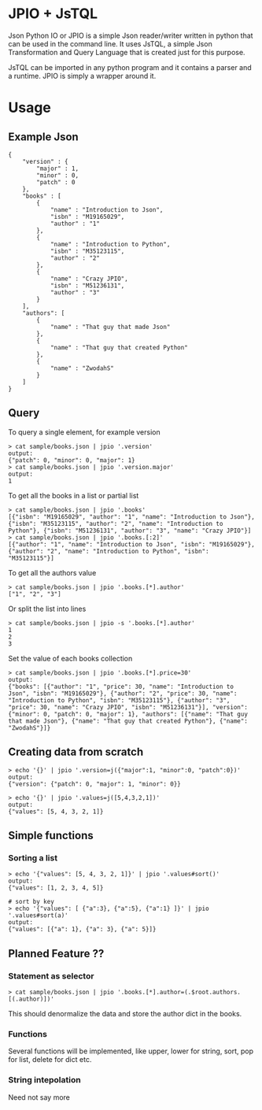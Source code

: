 
# JPIO + JsTQL
Json Python IO or JPIO is a simple Json reader/writer written in python that can be used in the command line.
It uses JsTQL, a simple Json Transformation and Query Language that is created just for this purpose.

JsTQL can be imported in any python program and it contains a parser and a runtime.
JPIO is simply a wrapper around it.

# Usage
## Example Json
```
{            
    "version" : {
        "major" : 1,
        "minor" : 0,
        "patch" : 0
    },
    "books" : [
        {
            "name" : "Introduction to Json",
            "isbn" : "M19165029",
            "author" : "1"
        },
        {
            "name" : "Introduction to Python",
            "isbn" : "M35123115",
            "author" : "2"
        },
        {
            "name" : "Crazy JPIO",
            "isbn" : "M51236131",
            "author" : "3"
        }
    ],
    "authors": [
        {
            "name" : "That guy that made Json"
        },
        {   
            "name" : "That guy that created Python"
        },
        {
            "name" : "ZwodahS"
        }
    ]
}
```
## Query
To query a single element, for example version
```
> cat sample/books.json | jpio '.version'
output:
{"patch": 0, "minor": 0, "major": 1}
> cat sample/books.json | jpio '.version.major'
output:
1
```

To get all the books in a list or partial list
```
> cat sample/books.json | jpio '.books'
[{"isbn": "M19165029", "author": "1", "name": "Introduction to Json"}, {"isbn": "M35123115", "author": "2", "name": "Introduction to Python"}, {"isbn": "M51236131", "author": "3", "name": "Crazy JPIO"}]
> cat sample/books.json | jpio '.books.[:2]'
[{"author": "1", "name": "Introduction to Json", "isbn": "M19165029"}, {"author": "2", "name": "Introduction to Python", "isbn": "M35123115"}]
```

To get all the authors value 
```
> cat sample/books.json | jpio '.books.[*].author'
["1", "2", "3"]
```

Or split the list into lines
```
> cat sample/books.json | jpio -s '.books.[*].author'
1
2
3
```

Set the value of each books collection
```
> cat sample/books.json | jpio '.books.[*].price=30'
output:
{"books": [{"author": "1", "price": 30, "name": "Introduction to Json", "isbn": "M19165029"}, {"author": "2", "price": 30, "name": "Introduction to Python", "isbn": "M35123115"}, {"author": "3", "price": 30, "name": "Crazy JPIO", "isbn": "M51236131"}], "version": {"minor": 0, "patch": 0, "major": 1}, "authors": [{"name": "That guy that made Json"}, {"name": "That guy that created Python"}, {"name": "ZwodahS"}]}
```

## Creating data from scratch

```
> echo '{}' | jpio '.version=j({"major":1, "minor":0, "patch":0})'
output:
{"version": {"patch": 0, "major": 1, "minor": 0}}

> echo '{}' | jpio '.values=j([5,4,3,2,1])'
output:
{"values": [5, 4, 3, 2, 1]}
```

## Simple functions

### Sorting a list
```
> echo '{"values": [5, 4, 3, 2, 1]}' | jpio '.values#sort()'
output:
{"values": [1, 2, 3, 4, 5]}

# sort by key
> echo '{"values": [ {"a":3}, {"a":5}, {"a":1} ]}' | jpio '.values#sort(a)'
output:
{"values": [{"a": 1}, {"a": 3}, {"a": 5}]}
```

## Planned Feature ??

### Statement as selector
```
> cat sample/books.json | jpio '.books.[*].author=(.$root.authors.[(.author)])'
```
This should denormalize the data and store the author dict in the books.

### Functions
Several functions will be implemented, like upper, lower for string, sort, pop for list, delete for dict etc.

### String intepolation
Need not say more

